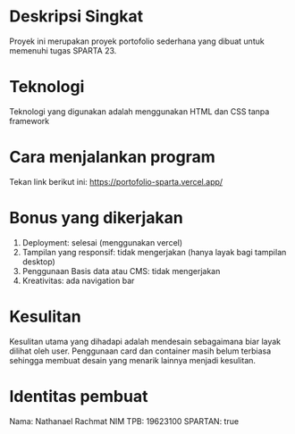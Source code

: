 # Deskripsi Singkat
Proyek ini merupakan proyek portofolio sederhana yang dibuat untuk memenuhi tugas SPARTA 23.

# Teknologi
Teknologi yang digunakan adalah menggunakan HTML dan CSS tanpa framework

# Cara menjalankan program
Tekan link berikut ini: https://portofolio-sparta.vercel.app/

# Bonus yang dikerjakan
1. Deployment: selesai (menggunakan vercel)<br>
2. Tampilan yang responsif: tidak mengerjakan (hanya layak bagi tampilan desktop)<br>
3. Penggunaan Basis data atau CMS: tidak mengerjakan<br>
4. Kreativitas: ada navigation bar<br>

# Kesulitan
Kesulitan utama yang dihadapi adalah mendesain sebagaimana biar layak dilihat oleh user. Penggunaan card dan container masih belum terbiasa sehingga membuat desain yang menarik lainnya menjadi kesulitan.

# Identitas pembuat
Nama: Nathanael Rachmat
NIM TPB: 19623100
SPARTAN: true